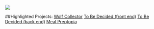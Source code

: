 ![](https://github-readme-stats.vercel.app/api?username=wolfsige&&show_icons=true&title_color=#F5A5FF&icon_color=#5411C0&text_color=#3ABEAA&bg_color=#1F1926)

##Highlighted Projects:
[Wolf Collector](https://github.com/wolfsige/Wolf-Collector "Wolf Collector")
[To Be Decided (front end)](https://github.com/wolfsige/to-be-decided-front-end "To Be Decided")
[To Be Decided (back end)](https://github.com/wolfsige/to-be-decided-back-end "To Be Decided")
[Meal Preptopia](https://github.com/wolfsige/Meal-Preptopia "Meal Preptopia")
